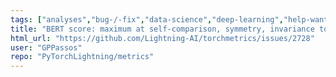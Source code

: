 ```yaml
---
tags: ["analyses","bug-/-fix","data-science","deep-learning","help-wanted","machine-learning","metrics","python","pytorch","v1.4.x"]
title: "BERT score: maximum at self-comparison, symmetry, invariance to additional items"
html_url: "https://github.com/Lightning-AI/torchmetrics/issues/2728"
user: "GPPassos"
repo: "PyTorchLightning/metrics"
---
```


